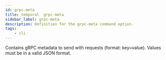 ```yaml
---
id: grpc-meta
title: temporal  grpc-meta
sidebar_label: grpc-meta
description: Definition for the grpc-meta command option.
tags:
	- cli
---
```


Contains gRPC metadata to send with requests (format: key=value). Values must be in a valid JSON format.
